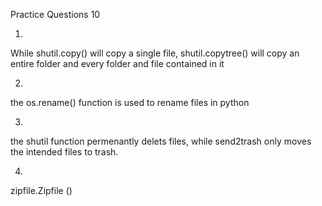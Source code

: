 Practice Questions 10

1.
While shutil.copy() will copy a single file, shutil.copytree() will copy an entire folder and every folder and file contained in it

2.
the os.rename() function is used to rename files in python

3.
the shutil function permenantly delets files, while send2trash only moves the intended files to trash.

4.
zipfile.Zipfile ()


